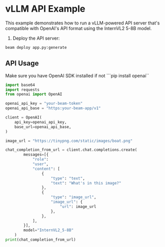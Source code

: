 # vLLM API Example

This example demonstrates how to run a vLLM-powered API server that's compatible with OpenAI's API format using the InternVL2 5-8B model.

1. Deploy the API server:

```bash
beam deploy app.py:generate
```

## API Usage

Make sure you have OpenAI SDK installed if not ```pip install openai``

```python
import base64
import requests
from openai import OpenAI

openai_api_key = "your-beam-token"
openai_api_base = "https:your-beam-app/v1"

client = OpenAI(
    api_key=openai_api_key,
    base_url=openai_api_base,
)

image_url = "https://tinypng.com/static/images/boat.png"

chat_completion_from_url = client.chat.completions.create(
        messages=[{
            "role":
            "user",
            "content": [
                {
                    "type": "text",
                    "text": "What's in this image?"
                },
                {
                    "type": "image_url",
                    "image_url": {
                        "url": image_url
                    },
                },
            ],
        }],
        model="InternVL2_5-8B"
    )
print(chat_completion_from_url)
```